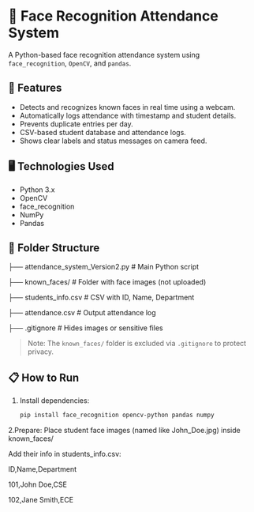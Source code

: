 # 🎯 Face Recognition Attendance System

A Python-based face recognition attendance system using `face_recognition`, `OpenCV`, and `pandas`.

## 📌 Features
- Detects and recognizes known faces in real time using a webcam.
- Automatically logs attendance with timestamp and student details.
- Prevents duplicate entries per day.
- CSV-based student database and attendance logs.
- Shows clear labels and status messages on camera feed.

## 🖥️ Technologies Used
- Python 3.x
- OpenCV
- face_recognition
- NumPy
- Pandas

## 📁 Folder Structure
├── attendance_system_Version2.py # Main Python script

├── known_faces/ # Folder with face images (not uploaded)

├── students_info.csv # CSV with ID, Name, Department

├── attendance.csv # Output attendance log

├── .gitignore # Hides images or sensitive files



> Note: The `known_faces/` folder is excluded via `.gitignore` to protect privacy.

## 📋 How to Run
1. Install dependencies:
   ```bash
   pip install face_recognition opencv-python pandas numpy

2.Prepare:
Place student face images (named like John_Doe.jpg) inside known_faces/

Add their info in students_info.csv:

ID,Name,Department

101,John Doe,CSE

102,Jane Smith,ECE
